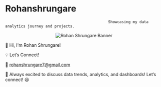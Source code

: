 # Rohanshrungare
                                                  Showcasing my data analytics journey and projects.
<p align="center">
  <img src="https://github.com/RohanShrungare/RohanShrungare/blob/main/banner.png" alt="Rohan Shrungare Banner">
</p>



👋 Hi, I'm Rohan Shrungare!

💡 Let’s Connect!

📧 rohanshrungare7@gmail.com

🚀 Always excited to discuss data trends, analytics, and dashboards! Let’s connect! 😃

